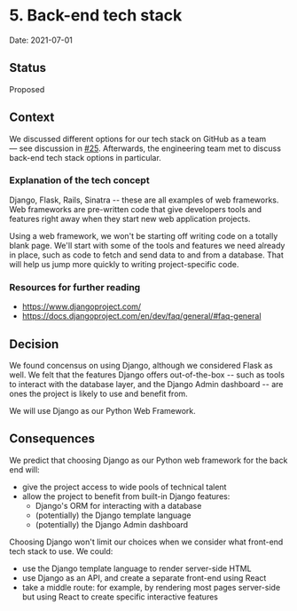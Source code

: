 # 5. Back-end tech stack

Date: 2021-07-01

## Status

Proposed

## Context

We discussed different options for our tech stack on GitHub as a team — see discussion in [#25](https://github.com/18F/OPRE-Unicorn/issues/25). Afterwards, the engineering team met to discuss back-end tech stack options in particular. 

### Explanation of the tech concept

Django, Flask, Rails, Sinatra -- these are all examples of web frameworks. Web frameworks are pre-written code that give developers tools and features right away when they start new web application projects. 

Using a web framework, we won't be starting off writing code on a totally blank page. We'll start with some of the tools and features we need already in place, such as code to fetch and send data to and from a database. That will help us jump more quickly to writing project-specific code. 

### Resources for further reading

+ https://www.djangoproject.com/
+ https://docs.djangoproject.com/en/dev/faq/general/#faq-general 

## Decision

We found concensus on using Django, although we considered Flask as well. We felt that the features Django offers out-of-the-box -- such as tools to interact with the database layer, and the Django Admin dashboard -- are ones the project is likely to use and benefit from. 

We will use Django as our Python Web Framework. 

## Consequences

We predict that choosing Django as our Python web framework for the back end will:

* give the project access to wide pools of technical talent
* allow the project to benefit from built-in Django features:
  * Django's ORM for interacting with a database
  * (potentially) the Django template language
  * (potentially) the Django Admin dashboard

Choosing Django won't limit our choices when we consider what front-end tech stack to use. We could: 

* use the Django template language to render server-side HTML
* use Django as an API, and create a separate front-end using React
* take a middle route: for example, by rendering most pages server-side but using React to create specific interactive features
